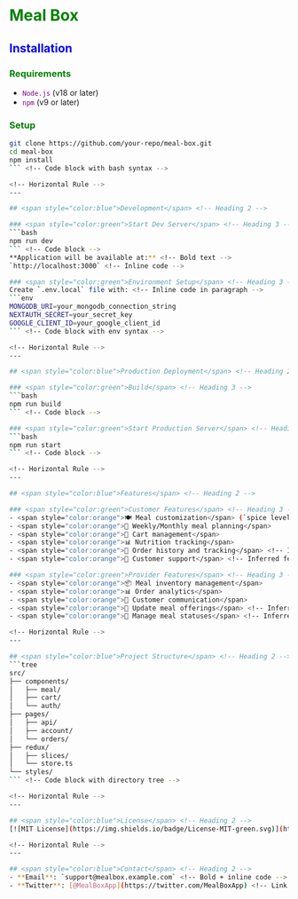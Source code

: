 # <span style="color:green">Meal Box</span> <!-- Heading 1 with HTML styling -->

## <!-- Horizontal Rule -->

## <span style="color:blue">Installation</span> <!-- Heading 2 -->

### <span style="color:green">Requirements</span> <!-- Heading 3 -->

- <span style="color:purple">`Node.js`</span> (v18 or later) <!-- List item with code highlight -->
- <span style="color:purple">`npm`</span> (v9 or later) <!-- List item with code highlight -->

### <span style="color:green">Setup</span> <!-- Heading 3 -->

````bash
git clone https://github.com/your-repo/meal-box.git
cd meal-box
npm install
``` <!-- Code block with bash syntax -->

<!-- Horizontal Rule -->
---

## <span style="color:blue">Development</span> <!-- Heading 2 -->

### <span style="color:green">Start Dev Server</span> <!-- Heading 3 -->
```bash
npm run dev
``` <!-- Code block -->
**Application will be available at:** <!-- Bold text -->
`http://localhost:3000` <!-- Inline code -->

### <span style="color:green">Environment Setup</span> <!-- Heading 3 -->
Create `.env.local` file with: <!-- Inline code in paragraph -->
```env
MONGODB_URI=your_mongodb_connection_string
NEXTAUTH_SECRET=your_secret_key
GOOGLE_CLIENT_ID=your_google_client_id
``` <!-- Code block with env syntax -->

<!-- Horizontal Rule -->
---

## <span style="color:blue">Production Deployment</span> <!-- Heading 2 -->

### <span style="color:green">Build</span> <!-- Heading 3 -->
```bash
npm run build
``` <!-- Code block -->

### <span style="color:green">Start Production Server</span> <!-- Heading 3 -->
```bash
npm run start
``` <!-- Code block -->

<!-- Horizontal Rule -->
---

## <span style="color:blue">Features</span> <!-- Heading 2 -->

### <span style="color:green">Customer Features</span> <!-- Heading 3 -->
- <span style="color:orange">🍽️ Meal customization</span> (`spice level`, `ingredients`)
- <span style="color:orange">📅 Weekly/Monthly meal planning</span>
- <span style="color:orange">🛒 Cart management</span>
- <span style="color:orange">📊 Nutrition tracking</span>
- <span style="color:orange">🧾 Order history and tracking</span> <!-- Inferred feature for customer order tracking -->
- <span style="color:orange">💬 Customer support</span> <!-- Inferred feature for customer support -->

### <span style="color:green">Provider Features</span> <!-- Heading 3 -->
- <span style="color:orange">📦 Meal inventory management</span>
- <span style="color:orange">📊 Order analytics</span>
- <span style="color:orange">📱 Customer communication</span>
- <span style="color:orange">🔧 Update meal offerings</span> <!-- Inferred feature for providers managing meal options -->
- <span style="color:orange">🔄 Manage meal statuses</span> <!-- Inferred feature for managing orders and status updates -->

<!-- Horizontal Rule -->
---

## <span style="color:blue">Project Structure</span> <!-- Heading 2 -->
```tree
src/
├── components/
│   ├── meal/
│   ├── cart/
│   └── auth/
├── pages/
│   ├── api/
│   ├── account/
│   └── orders/
├── redux/
│   ├── slices/
│   └── store.ts
└── styles/
``` <!-- Code block with directory tree -->

<!-- Horizontal Rule -->
---

## <span style="color:blue">License</span> <!-- Heading 2 -->
[![MIT License](https://img.shields.io/badge/License-MIT-green.svg)](https://opensource.org/licenses/MIT) <!-- Badge -->

<!-- Horizontal Rule -->
---

## <span style="color:blue">Contact</span> <!-- Heading 2 -->
- **Email**: `support@mealbox.example.com` <!-- Bold + inline code -->
- **Twitter**: [@MealBoxApp](https://twitter.com/MealBoxApp) <!-- Link -->
````
